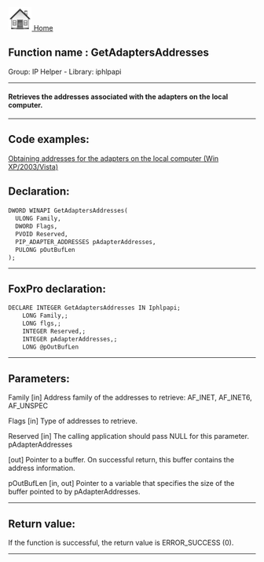 [<img src="../../images/home.png"> Home ](https://github.com/VFPX/Win32API)  

## Function name : GetAdaptersAddresses
Group: IP Helper - Library: iphlpapi    
***  


#### Retrieves the addresses associated with the adapters on the local computer.
***  


## Code examples:
[Obtaining addresses for the adapters on the local computer (Win XP/2003/Vista)](../../samples/sample_506.md)  

## Declaration:
```foxpro  
DWORD WINAPI GetAdaptersAddresses(
  ULONG Family,
  DWORD Flags,
  PVOID Reserved,
  PIP_ADAPTER_ADDRESSES pAdapterAddresses,
  PULONG pOutBufLen
);  
```  
***  


## FoxPro declaration:
```foxpro  
DECLARE INTEGER GetAdaptersAddresses IN Iphlpapi;
	LONG Family,;
	LONG flgs,;
	INTEGER Reserved,;
	INTEGER pAdapterAddresses,;
	LONG @pOutBufLen  
```  
***  


## Parameters:
Family 
[in] Address family of the addresses to retrieve: AF_INET, AF_INET6, AF_UNSPEC

Flags 
[in] Type of addresses to retrieve.

Reserved 
[in] The calling application should pass NULL for this parameter. 
pAdapterAddresses 

[out] Pointer to a buffer. On successful return, this buffer contains the address information. 

pOutBufLen 
[in, out] Pointer to a variable that specifies the size of the buffer pointed to by pAdapterAddresses.  
***  


## Return value:
If the function is successful, the return value is ERROR_SUCCESS (0).  
***  

